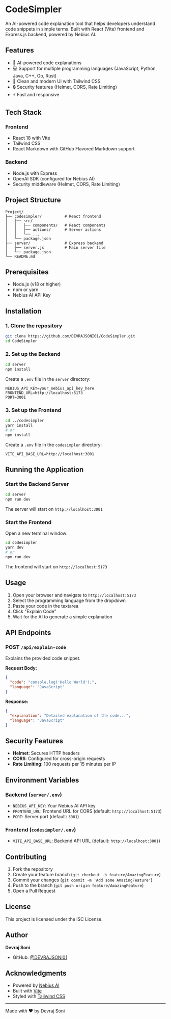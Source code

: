 # CodeSimpler

An AI-powered code explanation tool that helps developers understand code snippets in simple terms. Built with React (Vite) frontend and Express.js backend, powered by Nebius AI.

## Features

- 🤖 AI-powered code explanations
- 💻 Support for multiple programming languages (JavaScript, Python, Java, C++, Go, Rust)
- 🎨 Clean and modern UI with Tailwind CSS
- 🔒 Security features (Helmet, CORS, Rate Limiting)
- ⚡ Fast and responsive

## Tech Stack

### Frontend
- React 18 with Vite
- Tailwind CSS
- React Markdown with GitHub Flavored Markdown support

### Backend
- Node.js with Express
- OpenAI SDK (configured for Nebius AI)
- Security middleware (Helmet, CORS, Rate Limiting)

## Project Structure

```
Project/
├── codesimpler/          # React frontend
│   ├── src/
│   │   ├── components/   # React components
│   │   ├── actions/      # Server actions
│   │   └── ...
│   └── package.json
├── server/               # Express backend
│   ├── server.js         # Main server file
│   └── package.json
└── README.md
```

## Prerequisites

- Node.js (v18 or higher)
- npm or yarn
- Nebius AI API Key

## Installation

### 1. Clone the repository

```bash
git clone https://github.com/DEVRAJSONI01/CodeSimpler.git
cd CodeSimpler
```

### 2. Set up the Backend

```bash
cd server
npm install
```

Create a `.env` file in the `server` directory:

```env
NEBIUS_API_KEY=your_nebius_api_key_here
FRONTEND_URL=http://localhost:5173
PORT=3001
```

### 3. Set up the Frontend

```bash
cd ../codesimpler
yarn install
# or
npm install
```

Create a `.env` file in the `codesimpler` directory:

```env
VITE_API_BASE_URL=http://localhost:3001
```

## Running the Application

### Start the Backend Server

```bash
cd server
npm run dev
```

The server will start on `http://localhost:3001`

### Start the Frontend

Open a new terminal window:

```bash
cd codesimpler
yarn dev
# or
npm run dev
```

The frontend will start on `http://localhost:5173`

## Usage

1. Open your browser and navigate to `http://localhost:5173`
2. Select the programming language from the dropdown
3. Paste your code in the textarea
4. Click "Explain Code"
5. Wait for the AI to generate a simple explanation

## API Endpoints

### POST `/api/explain-code`

Explains the provided code snippet.

**Request Body:**
```json
{
  "code": "console.log('Hello World');",
  "language": "JavaScript"
}
```

**Response:**
```json
{
  "explanation": "Detailed explanation of the code...",
  "language": "JavaScript"
}
```

## Security Features

- **Helmet**: Secures HTTP headers
- **CORS**: Configured for cross-origin requests
- **Rate Limiting**: 100 requests per 15 minutes per IP

## Environment Variables

### Backend (`server/.env`)
- `NEBIUS_API_KEY`: Your Nebius AI API key
- `FRONTEND_URL`: Frontend URL for CORS (default: `http://localhost:5173`)
- `PORT`: Server port (default: `3001`)

### Frontend (`codesimpler/.env`)
- `VITE_API_BASE_URL`: Backend API URL (default: `http://localhost:3001`)

## Contributing

1. Fork the repository
2. Create your feature branch (`git checkout -b feature/AmazingFeature`)
3. Commit your changes (`git commit -m 'Add some AmazingFeature'`)
4. Push to the branch (`git push origin feature/AmazingFeature`)
5. Open a Pull Request

## License

This project is licensed under the ISC License.

## Author

**Devraj Soni**
- GitHub: [@DEVRAJSONI01](https://github.com/DEVRAJSONI01)

## Acknowledgments

- Powered by [Nebius AI](https://nebius.com/)
- Built with [Vite](https://vitejs.dev/)
- Styled with [Tailwind CSS](https://tailwindcss.com/)

---

Made with ❤️ by Devraj Soni
